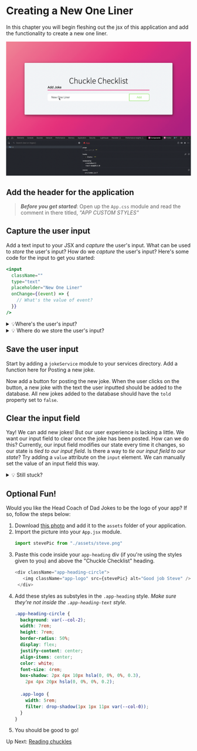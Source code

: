 # Creating a New One Liner
In this chapter you will begin fleshing out the jsx of this application and add the functionality to create a new one liner.

<img src="./images/chuckle-create.gif" width="1000px" alt="Animation showing a new joke being created" />

## Add the header for the application
   
   > ***Before you get started***: Open up the `App.css` module and read the comment in there titled, _"APP CUSTOM STYLES"_

## Capture the user input
  
Add a text input to your JSX and _capture_ the user's input. What can be used to _store_ the user's input? How do we _capture_ the user's input? Here's some code for the input to get you started: 

```jsx
<input
  className=""
  type="text"
  placeholder="New One Liner"
  onChange={(event) => {
    // What's the value of event?
  }}
/>
```

<details>
   <summary>💡Where's the user's input?</summary>

   Try console logging the event in the onChange. The target property on that event is _what_ the user interacted with. In this case the user is interacting with the input element. We want to get the _value_ of the input element in order to capture what the user has typed.
</details>


<details>
   <summary>💡 Where do we store the user's input?</summary>

   Let's declare a new state variable to store the user's input! When the user types into that input field, update the state with the user's new joke.
</details>


## Save the user input

Start by adding a `jokeService` module to your services directory. Add a function here for Posting a new joke.

Now add a button for posting the new joke. When the user clicks on the button, a new joke with the text the user inputted should be added to the database. All new jokes added to the database should have the `told` property set to `false`. 

## Clear the input field 

Yay! We can add new jokes! But our user experience is lacking a little. We want our input field to clear once the joke has been posted. How can we do this? Currently, our input field modifies our state every time it changes, so our state is _tied to our input field_. Is there a way to _tie our input field to our state_? Try adding a `value` attribute on the `input` element. We can manually set the value of an input field this way.

<details>
  <summary>💡 Still stuck?</summary>

  After the new joke is posted to the database, reset the state that holds the user's input to an empty string. We don't need it to hold that new joke anymore. Now set the `value` attribute on the `input` to the state. This way the value of the `input` will always be whatever the value of the state is. Therefore when you clear the state, you will also clear the input.
</details>

## Optional Fun!

Would you like the Head Coach of Dad Jokes to be the logo of your app? If so, follow the steps below: 

1. Download [this photo](./images/steve.png) and add it to the `assets` folder of your application. 
2. Import the picture into your `App.jsx` module.
   ```javascript
   import stevePic from "./assets/steve.png"
   ```
3. Paste this code inside your `app-heading` div (if you're using the styles given to you) and above the "Chuckle Checklist" heading. 
   ```javascript
   <div className="app-heading-circle">
      <img className="app-logo" src={stevePic} alt="Good job Steve" />
    </div>
   ```
4. Add these styles as substyles in the `.app-heading` style. _Make sure they're not inside the `.app-heading-text` style._
    ```css
    .app-heading-circle {
      background: var(--col-2);
      width: 7rem;
      height: 7rem;
      border-radius: 50%;
      display: flex;
      justify-content: center;
      align-items: center;
      color: white;
      font-size: 4rem;
      box-shadow: 2px 4px 10px hsla(0, 0%, 0%, 0.3),
        2px 4px 20px hsla(0, 0%, 0%, 0.2);

      .app-logo {
        width: 5rem;
        filter: drop-shadow(1px 1px 11px var(--col-0));
      }
    }
    ```
5. You should be good to go!

Up Next: [Reading chuckles](./CHUCKLE_READ.md)